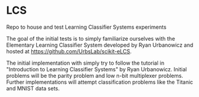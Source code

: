 # LCS
Repo to house and test Learning Classifier Systems experiments

The goal of the initial tests is to simply familiarize ourselves with the Elementary Learning Classifier System developed by Ryan Urbanowicz and hosted at https://github.com/UrbsLab/scikit-eLCS.

The initial implementation with simply try to follow the tutorial in "Introduction to Learning Classifier Systems" by Ryan Urbanowicz. Initial problems will be the parity problem and low n-bit multiplexer problems. Further implementations will attempt classification problems like the Titanic and MNIST data sets.
